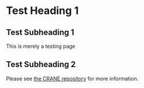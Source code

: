 # Test Heading 1

## Test Subheading 1

This is merely a testing page

## Test Subheading 2

Please see [the CRANE repository](https://github.com/lcpp-org/crane) for more information.
